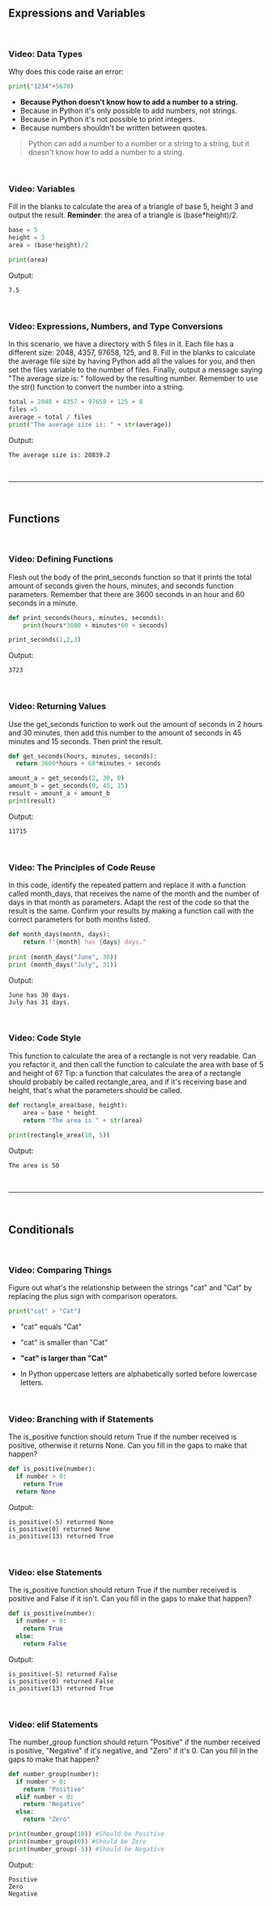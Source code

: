 ## Expressions and Variables

<br>

### Video: Data Types

Why does this code raise an error:

```py
print("1234"+5678)
```

* **Because Python doesn't know how to add a number to a string.**
* Because in Python it's only possible to add numbers, not strings.
* Because in Python it's not possible to print integers.
* Because numbers shouldn't be written between quotes.

> Python can add a number to a number or a string to a string, but it doesn't know how to add a number to a string.

<br>

### Video: Variables

Fill in the blanks to calculate the area of a triangle of base 5, height 3 and output the result. **Reminder**: the area of a triangle is (base*height)/2.

```py
base = 5
height = 3
area = (base*height)/2

print(area)
```

Output:

```
7.5
```

<br>

### Video: Expressions, Numbers, and Type Conversions

In this scenario, we have a directory with 5 files in it. Each file has a different size: 2048, 4357, 97658, 125, and 8. Fill in the blanks to calculate the average file size by having Python add all the values for you, and then set the files variable to the number of files. Finally, output a message saying "The average size is: " followed by the resulting number. Remember to use the str() function to convert the number into a string. 

```py
total = 2048 + 4357 + 97658 + 125 + 8
files =5
average = total / files
print("The average size is: " + str(average))
```

Output:

```
The average size is: 20839.2
```

<br><hr><br>

## Functions

<br>

### Video: Defining Functions

Flesh out the body of the print_seconds function so that it prints the total amount of seconds given the hours, minutes, and seconds function parameters. Remember that there are 3600 seconds in an hour and 60 seconds in a minute.

```py
def print_seconds(hours, minutes, seconds):
    print(hours*3600 + minutes*60 + seconds)

print_seconds(1,2,3)
```

Output:

```
3723
```

<br>

### Video: Returning Values

Use the get_seconds function to work out the amount of seconds in 2 hours and 30 minutes, then add this number to the amount of seconds in 45 minutes and 15 seconds. Then print the result.

```py
def get_seconds(hours, minutes, seconds):
  return 3600*hours + 60*minutes + seconds

amount_a = get_seconds(2, 30, 0)
amount_b = get_seconds(0, 45, 15)
result = amount_a + amount_b
print(result)
```

Output:

```
11715
```

<br>

### Video: The Principles of Code Reuse

In this code, identify the repeated pattern and replace it with a function called month_days, that receives the name of the month and the number of days in that month as parameters. Adapt the rest of the code so that the result is the same. Confirm your results by making a function call with the correct parameters for both months listed.

```py
def month_days(month, days):
    return f"{month} has {days} days."
    
print (month_days("June", 30))
print (month_days("July", 31))
```

Output:

```
June has 30 days.
July has 31 days.
```

<br>

### Video: Code Style

This function to calculate the area of a rectangle is not very readable. Can you refactor it, and then call the function to calculate the area with base of 5 and height of 6? Tip: a function that calculates the area of a rectangle should probably be called rectangle_area, and if it's receiving base and height, that's what the parameters should be called.

```py
def rectangle_area(base, height):
	area = base * height
	return "The area is " + str(area)
	
print(rectangle_area(10, 5))
```

Output:

```
The area is 50
```

<br><hr><br>

## Conditionals

<br>

### Video: Comparing Things

Figure out what's the relationship between the strings "cat" and "Cat" by replacing the plus sign with comparison operators.

```py
print("cat" > "Cat")
```

* "cat" equals "Cat"
* "cat" is smaller than "Cat"
* **"cat" is larger than "Cat"**

* In Python uppercase letters are alphabetically sorted before lowercase letters.

<br>

### Video: Branching with if Statements

The is_positive function should return True if the number received is positive, otherwise it returns None. Can you fill in the gaps to make that happen?

```py
def is_positive(number):
  if number > 0:
    return True
  return None
```

Output:

```
is_positive(-5) returned None
is_positive(0) returned None
is_positive(13) returned True
```

<br>

### Video: else Statements

The is_positive function should return True if the number received is positive and False if it isn't. Can you fill in the gaps to make that happen?

```py
def is_positive(number):
  if number > 0:
    return True
  else:
    return False
```

Output:

```
is_positive(-5) returned False
is_positive(0) returned False
is_positive(13) returned True
```

<br>

### Video: elif Statements

The number_group function should return "Positive" if the number received is positive, "Negative" if it's negative, and "Zero" if it's 0. Can you fill in the gaps to make that happen?

```py
def number_group(number):
  if number > 0:
    return "Positive"
  elif number < 0:
    return "Negative"
  else:
    return "Zero"

print(number_group(10)) #Should be Positive
print(number_group(0)) #Should be Zero
print(number_group(-5)) #Should be Negative
```

Output:

```
Positive
Zero
Negative
```